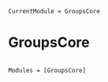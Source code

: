 ```@meta
CurrentModule = GroupsCore
```

# GroupsCore

```@index
```

```@autodocs
Modules = [GroupsCore]
```
